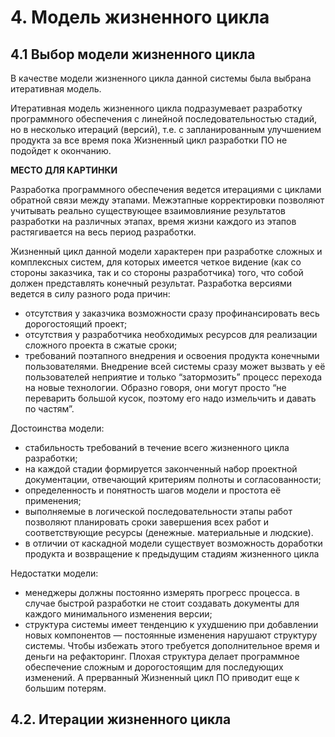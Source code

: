 # 4. Модель жизненного цикла

## 4.1 Выбор модели жизненного цикла

В качестве модели жизненного цикла данной системы была выбрана итеративная модель.

Итеративная модель жизненного цикла подразумевает разработку программного обеспечения с линейной последовательностью стадий, но в несколько итераций (версий), т.е. с запланированным улучшением продукта за все время пока Жизненный цикл разработки ПО не подойдет к окончанию.

**МЕСТО ДЛЯ КАРТИНКИ**

Разработка программного обеспечения ведется итерациями с циклами обратной связи между этапами. Межэтапные корректировки позволяют учитывать реально существующее взаимовлияние результатов разработки на различных этапах, время жизни каждого из этапов растягивается на весь  период разработки.

Жизненный цикл данной модели характерен при разработке сложных и комплексных систем, для которых имеется четкое видение (как со стороны заказчика, так и со стороны разработчика) того, что собой должен представлять конечный результат. Разработка версиями ведется в силу разного рода причин:
- отсутствия у заказчика возможности сразу профинансировать весь дорогостоящий проект;
- отсутствия у разработчика необходимых ресурсов для реализации сложного проекта в сжатые сроки;
- требований поэтапного внедрения и освоения продукта конечными пользователями. Внедрение всей системы сразу может вызвать у её пользователей неприятие и только “затормозить” процесс перехода на новые технологии. Образно говоря, они могут просто “не переварить большой кусок, поэтому его надо измельчить и давать по частям”.

Достоинства модели:
- стабильность требований  в течение всего жизненного цикла разработки;
- на каждой стадии формируется законченный набор проектной документации, отвечающий критериям полноты и согласованности;
- определенность и понятность шагов модели и простота её применения;
- выполняемые в логической последовательности этапы работ позволяют планировать сроки завершения всех работ и соответствующие ресурсы (денежные. материальные и людские).
- в отличии от каскадной модели существует возможность доработки продукта и возвращение к предыдущим стадиям жизненного цикла

Недостатки модели:
- менеджеры должны постоянно измерять прогресс процесса. в случае быстрой разработки не стоит создавать документы для каждого минимального изменения версии;
- структура системы имеет тенденцию к ухудшению при добавлении новых компонентов — постоянные изменения нарушают структуру системы. Чтобы избежать этого требуется дополнительное время и деньги на рефакторинг. Плохая структура делает программное обеспечение сложным и дорогостоящим для последующих изменений. А прерванный Жизненный цикл ПО приводит еще к большим потерям.

## 4.2. Итерации жизненного цикла